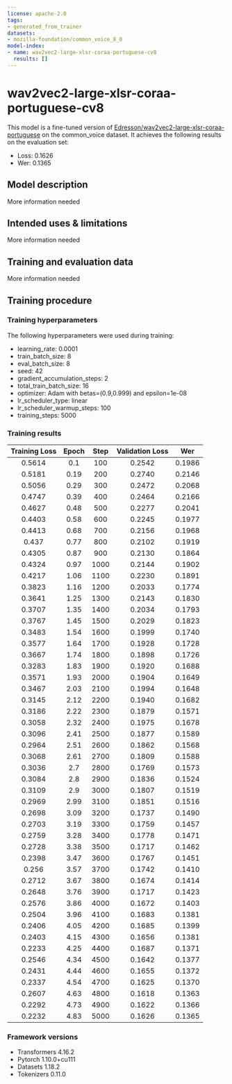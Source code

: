 ```yaml
---
license: apache-2.0
tags:
- generated_from_trainer
datasets:
- mozilla-foundation/common_voice_8_0
model-index:
- name: wav2vec2-large-xlsr-coraa-portuguese-cv8
  results: []
---
```


<!-- This model card has been generated automatically according to the information the Trainer had access to. You
should probably proofread and complete it, then remove this comment. -->

# wav2vec2-large-xlsr-coraa-portuguese-cv8

This model is a fine-tuned version of [Edresson/wav2vec2-large-xlsr-coraa-portuguese](https://huggingface.co/Edresson/wav2vec2-large-xlsr-coraa-portuguese) on the common_voice dataset.
It achieves the following results on the evaluation set:
- Loss: 0.1626
- Wer: 0.1365

## Model description

More information needed

## Intended uses & limitations

More information needed

## Training and evaluation data

More information needed

## Training procedure

### Training hyperparameters

The following hyperparameters were used during training:
- learning_rate: 0.0001
- train_batch_size: 8
- eval_batch_size: 8
- seed: 42
- gradient_accumulation_steps: 2
- total_train_batch_size: 16
- optimizer: Adam with betas=(0.9,0.999) and epsilon=1e-08
- lr_scheduler_type: linear
- lr_scheduler_warmup_steps: 100
- training_steps: 5000

### Training results

| Training Loss | Epoch | Step | Validation Loss | Wer    |
|:-------------:|:-----:|:----:|:---------------:|:------:|
| 0.5614        | 0.1   | 100  | 0.2542          | 0.1986 |
| 0.5181        | 0.19  | 200  | 0.2740          | 0.2146 |
| 0.5056        | 0.29  | 300  | 0.2472          | 0.2068 |
| 0.4747        | 0.39  | 400  | 0.2464          | 0.2166 |
| 0.4627        | 0.48  | 500  | 0.2277          | 0.2041 |
| 0.4403        | 0.58  | 600  | 0.2245          | 0.1977 |
| 0.4413        | 0.68  | 700  | 0.2156          | 0.1968 |
| 0.437         | 0.77  | 800  | 0.2102          | 0.1919 |
| 0.4305        | 0.87  | 900  | 0.2130          | 0.1864 |
| 0.4324        | 0.97  | 1000 | 0.2144          | 0.1902 |
| 0.4217        | 1.06  | 1100 | 0.2230          | 0.1891 |
| 0.3823        | 1.16  | 1200 | 0.2033          | 0.1774 |
| 0.3641        | 1.25  | 1300 | 0.2143          | 0.1830 |
| 0.3707        | 1.35  | 1400 | 0.2034          | 0.1793 |
| 0.3767        | 1.45  | 1500 | 0.2029          | 0.1823 |
| 0.3483        | 1.54  | 1600 | 0.1999          | 0.1740 |
| 0.3577        | 1.64  | 1700 | 0.1928          | 0.1728 |
| 0.3667        | 1.74  | 1800 | 0.1898          | 0.1726 |
| 0.3283        | 1.83  | 1900 | 0.1920          | 0.1688 |
| 0.3571        | 1.93  | 2000 | 0.1904          | 0.1649 |
| 0.3467        | 2.03  | 2100 | 0.1994          | 0.1648 |
| 0.3145        | 2.12  | 2200 | 0.1940          | 0.1682 |
| 0.3186        | 2.22  | 2300 | 0.1879          | 0.1571 |
| 0.3058        | 2.32  | 2400 | 0.1975          | 0.1678 |
| 0.3096        | 2.41  | 2500 | 0.1877          | 0.1589 |
| 0.2964        | 2.51  | 2600 | 0.1862          | 0.1568 |
| 0.3068        | 2.61  | 2700 | 0.1809          | 0.1588 |
| 0.3036        | 2.7   | 2800 | 0.1769          | 0.1573 |
| 0.3084        | 2.8   | 2900 | 0.1836          | 0.1524 |
| 0.3109        | 2.9   | 3000 | 0.1807          | 0.1519 |
| 0.2969        | 2.99  | 3100 | 0.1851          | 0.1516 |
| 0.2698        | 3.09  | 3200 | 0.1737          | 0.1490 |
| 0.2703        | 3.19  | 3300 | 0.1759          | 0.1457 |
| 0.2759        | 3.28  | 3400 | 0.1778          | 0.1471 |
| 0.2728        | 3.38  | 3500 | 0.1717          | 0.1462 |
| 0.2398        | 3.47  | 3600 | 0.1767          | 0.1451 |
| 0.256         | 3.57  | 3700 | 0.1742          | 0.1410 |
| 0.2712        | 3.67  | 3800 | 0.1674          | 0.1414 |
| 0.2648        | 3.76  | 3900 | 0.1717          | 0.1423 |
| 0.2576        | 3.86  | 4000 | 0.1672          | 0.1403 |
| 0.2504        | 3.96  | 4100 | 0.1683          | 0.1381 |
| 0.2406        | 4.05  | 4200 | 0.1685          | 0.1399 |
| 0.2403        | 4.15  | 4300 | 0.1656          | 0.1381 |
| 0.2233        | 4.25  | 4400 | 0.1687          | 0.1371 |
| 0.2546        | 4.34  | 4500 | 0.1642          | 0.1377 |
| 0.2431        | 4.44  | 4600 | 0.1655          | 0.1372 |
| 0.2337        | 4.54  | 4700 | 0.1625          | 0.1370 |
| 0.2607        | 4.63  | 4800 | 0.1618          | 0.1363 |
| 0.2292        | 4.73  | 4900 | 0.1622          | 0.1366 |
| 0.2232        | 4.83  | 5000 | 0.1626          | 0.1365 |


### Framework versions

- Transformers 4.16.2
- Pytorch 1.10.0+cu111
- Datasets 1.18.2
- Tokenizers 0.11.0
